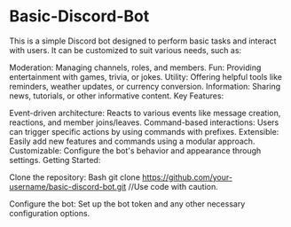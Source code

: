 # Basic-Discord-Bot
This is a simple Discord bot designed to perform basic tasks and interact with users. It can be customized to suit various needs, such as:


Moderation: Managing channels, roles, and members.
Fun: Providing entertainment with games, trivia, or jokes.
Utility: Offering helpful tools like reminders, weather updates, or currency conversion.
Information: Sharing news, tutorials, or other informative content.
Key Features:

Event-driven architecture: Reacts to various events like message creation, reactions, and member joins/leaves.
Command-based interactions: Users can trigger specific actions by using commands with prefixes.
Extensible: Easily add new features and commands using a modular approach.
Customizable: Configure the bot's behavior and appearance through settings.
Getting Started:

Clone the repository:
Bash
git clone https://github.com/your-username/basic-discord-bot.git
//Use code with caution.

Configure the bot:
Set up the bot token and any other necessary configuration options.
